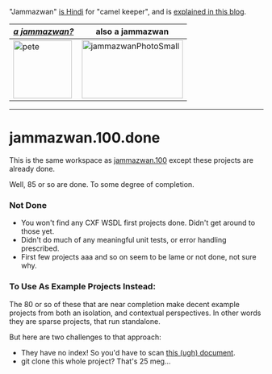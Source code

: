 "Jammazwan" [is Hindi](href="https://books.google.com/books?id=_kWROaer5UsC&amp;pg=PA1138&amp;lpg=PA1138&amp;dq=jammazwan+camel+keeper+hindi&amp;source=bl&amp;ots=7FaF5BXK_F&amp;sig=Cg-U5ORP3dHrFycaCFvo34GdpZ0&amp;hl=en&amp;sa=X&amp;ved=0ahUKEwj8v4OV3YbNAhVjpIMKHSYUB_oQ6AEIHDAA#v=onepage&amp;q=jammazwan%20camel%20keeper%20hindi&amp;f=false) for "camel keeper", and is [explained in this blog](https://betterologist.net/2016/05/jammazwan-projects-for-learning-apache-camel/).

|[**_a jammazwan?_**](https://betterologist.net/2016/06/jammazwan-for-hire/)|also a jammazwan|
| --- | --- |
|<img class="style-svg" src="https://betterologist.net/wp-content/uploads/2016/05/pete-300x297.jpg" alt="pete" width="116" height="115" />|<img class="style-svg" src="https://betterologist.net/wp-content/uploads/2016/05/jammazwanPhotoSmall.png" alt="jammazwanPhotoSmall" width="200" height="116" />|

---

# jammazwan.100.done

This is the same workspace as [jammazwan.100]() except these projects are already done.

Well, 85 or so are done. To some degree of completion.

### Not Done

 * You won't find any CXF WSDL first projects done. Didn't get around to those yet.
 * Didn't do much of any meaningful unit tests, or error handling prescribed.
 * First few projects aaa and so on seem to be lame or not done, not sure why.

### To Use As Example Projects Instead:

The 80 or so of these that are near completion make decent example projects from both an isolation, and contextual perspectives. In other words they are sparse projects, that run standalone.

But here are two challenges to that approach: 

 * They have no index! So you'd have to scan [this (ugh) document](https://github.com/jammazwan/jammazwan.100.done/blob/master/jammazwanBatch100.txt).
 * git clone this whole project? That's 25 meg... 

